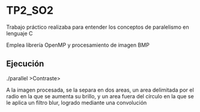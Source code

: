# TP2_SO2
Trabajo práctico realizaba para entender los conceptos de paralelismo en lenguaje C

Emplea librería OpenMP y procesamiento de imagen BMP

## Ejecución

./parallel <Radio> >Contraste> <Brillo>
  
  A la imagen procesada, se la separa en dos areas, un area delimitada por el radio en la que se aumenta su brillo, y un area fuera del círculo en la que se le aplica un filtro blur, logrado mediante una convolución
